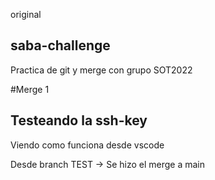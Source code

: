 original
## saba-challenge
Practica de git y merge con grupo SOT2022

#Merge 1
## Testeando la ssh-key

Viendo como funciona desde vscode

Desde branch TEST -> Se hizo el merge a main

